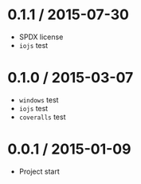 0.1.1 / 2015-07-30
==================

  * SPDX license
  * `iojs` test

0.1.0 / 2015-03-07
==================

  * `windows` test
  * `iojs` test
  * `coveralls` test

0.0.1 / 2015-01-09
==================

  * Project start
